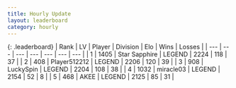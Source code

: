 ```yaml
---
title: Hourly Update
layout: leaderboard
category: hourly
---
```


{: .leaderboard}
| Rank | LV | Player | Division | Elo | Wins | Losses |
| --- | --- | --- | --- | --- | --- | --- |
| <span data-change="0">1</span> | 1405 | <span title="ID: 315148">Star Sapphire</span> | LEGEND | <span data-change="0">2224</span> | <span data-change="0">118</span> | <span data-change="0">37</span> |
| <span data-change="0">2</span> | 408 | <span title="ID: 512212">Player512212</span> | LEGEND | <span data-change="0">2206</span> | <span data-change="0">120</span> | <span data-change="0">39</span> |
| <span data-change="0">3</span> | 908 | <span title="ID: 498412">LuckySpin</span> | LEGEND | <span data-change="0">2204</span> | <span data-change="0">108</span> | <span data-change="0">38</span> |
| <span data-change="0">4</span> | 1032 | <span title="ID: 416373">miracle03</span> | LEGEND | <span data-change="0">2154</span> | <span data-change="0">52</span> | <span data-change="0">8</span> |
| <span data-change="0">5</span> | 468 | <span title="ID: 455100">AKEE</span> | LEGEND | <span data-change="0">2125</span> | <span data-change="0">85</span> | <span data-change="0">31</span> |